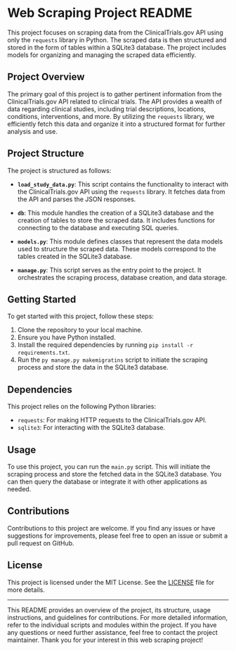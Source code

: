 # Web Scraping Project README

This project focuses on scraping data from the ClinicalTrials.gov API using only the `requests` library in Python. The scraped data is then structured and stored in the form of tables within a SQLite3 database. The project includes models for organizing and managing the scraped data efficiently.

## Project Overview

The primary goal of this project is to gather pertinent information from the ClinicalTrials.gov API related to clinical trials. The API provides a wealth of data regarding clinical studies, including trial descriptions, locations, conditions, interventions, and more. By utilizing the `requests` library, we efficiently fetch this data and organize it into a structured format for further analysis and use.

## Project Structure

The project is structured as follows:

- **`load_study_data.py`**: This script contains the functionality to interact with the ClinicalTrials.gov API using the `requests` library. It fetches data from the API and parses the JSON responses.
  
- **`db`**: This module handles the creation of a SQLite3 database and the creation of tables to store the scraped data. It includes functions for connecting to the database and executing SQL queries.

- **`models.py`**: This module defines classes that represent the data models used to structure the scraped data. These models correspond to the tables created in the SQLite3 database.

- **`manage.py`**: This script serves as the entry point to the project. It orchestrates the scraping process, database creation, and data storage.

## Getting Started

To get started with this project, follow these steps:

1. Clone the repository to your local machine.
2. Ensure you have Python installed.
3. Install the required dependencies by running `pip install -r requirements.txt`.
4. Run the `py manage.py makemigratins` script to initiate the scraping process and store the data in the SQLite3 database.

## Dependencies

This project relies on the following Python libraries:

- `requests`: For making HTTP requests to the ClinicalTrials.gov API.
- `sqlite3`: For interacting with the SQLite3 database.

## Usage

To use this project, you can run the `main.py` script. This will initiate the scraping process and store the fetched data in the SQLite3 database. You can then query the database or integrate it with other applications as needed.

## Contributions

Contributions to this project are welcome. If you find any issues or have suggestions for improvements, please feel free to open an issue or submit a pull request on GitHub.

## License

This project is licensed under the MIT License. See the [LICENSE](LICENSE) file for more details.

---

This README provides an overview of the project, its structure, usage instructions, and guidelines for contributions. For more detailed information, refer to the individual scripts and modules within the project. If you have any questions or need further assistance, feel free to contact the project maintainer. Thank you for your interest in this web scraping project!
